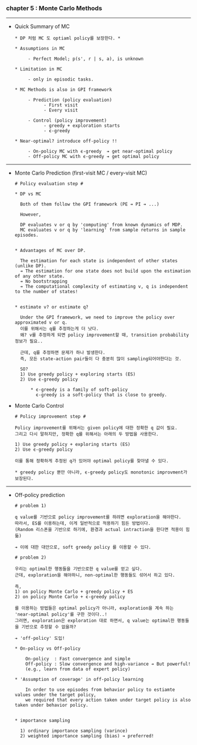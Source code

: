 ### chapter 5 : Monte Carlo Methods

---

- Quick Summary of MC 

      * DP 처럼 MC 도 optiaml policy를 보장한다. *

      * Assumptions in MC
  
           - Perfect Model; p(s', r | s, a), is unknown

      * Limitation in MC
  
           - only in episodic tasks.

      * MC Methods is also in GPI framework
  
           - Prediction (policy evaluation)
                 - First visit
                 - Every visit
       
           - Control (policy improvement)
                 - greedy + exploration starts
                 - ϵ-greedy

      * Near-optimal? introduce off-policy !!
    
           - On-policy MC with ϵ-greedy  ➔ get near-optimal policy
           - Off-policy MC with ϵ-greedy ➔ get optimal policy
  

--- 

- Monte Carlo Prediction (first-visit MC / every-visit MC)

      # Policy evaluation step #

      * DP vs MC
  
        Both of them follow the GPI framework (PE ➔ PI ➔ ...)
  
        However,
  
        DP evaluates v or q by 'computing' from known dynamics of MDP.
        MC evaluates v or q by 'learning' from sample returns in sample episodes.


      * Advantages of MC over DP.
  
        The estimation for each state is independent of other states (unlike DP).
        ➔ The estimation for one state does not build upon the estimation of any other state.
        ➔ No bootstrapping
        ➔ The computational complexity of estimating v, q is independent to the number of states!


      * estimate v? or estimate q?

        Under the GPI framework, we need to improve the policy over approximated v or q.
        이를 위해서는 q를 추정하는게 더 낫다.
        왜? v를 추정하게 되면 policy improvement할 때, transition probability 정보가 필요.. 
            
        근데, q를 추정하면 문제가 하나 발생한다.
        즉, 모든 state-action pair들이 다 충분히 많이 sampling되어야한다는 것.
  
        SO?
        1) Use greedy policy + exploring starts (ES)
        2) Use ϵ-greedy policy

            * ϵ-greedy is a family of soft-policy
              ϵ-greedy is a soft-policy that is close to greedy.


- Monte Carlo Control

      # Policy improvement step #

      Policy improvement를 위해서는 given policy에 대한 정확한 q 값이 필요.
      그리고 다시 말하지만, 정확한 q를 위해서는 아래의 두 방법을 사용한다.

      1) Use greedy policy + exploring starts (ES)
      2) Use ϵ-greedy policy
    
      이를 통해 정확하게 추정된 q가 있어야 optimal policy를 찾아낼 수 있다.

      * greedy policy 뿐만 아니라, ϵ-greedy policy도 monotonic improvment가 보장된다.

---

- Off-policy prediction


      # problem 1)
  
      q value를 기반으로 policy improvement를 하려면 exploration을 해야한다.
      따라서, ES를 이용하는데, 이게 일반적으로 적용하기 힘든 방법이다.
      (Random 리스폰을 기반으로 하기에, 환경과 actual intraction을 한다면 적용이 힘듦)

      ➔ 이에 대한 대안으로, soft greedy policy 를 이용할 수 있다.

      # problem 2)
  
      우리는 optimal한 행동들을 기반으로한 q value를 얻고 싶다.
      근데, exploration을 해야하니, non-optimal한 행동들도 섞어서 하고 있다.
  
      즉,
      1) on policy Monte Carlo + greedy policy + ES
      2) on policy Monte Carlo + ϵ-greedy policy 

      를 이용하는 방법들은 optimal policy가 아니라, exploration을 계속 하는 'near-optimal policy'를 구한 것이다..!
      그러면, exploration은 exploration 대로 하면서, q value는 optimal한 행동들을 기반으로 추정할 수 없을까?

      ➔ 'off-policy' 도입!

      * On-policy vs Off-policy

          On-policy  : Fast convergence and simple
          Off-policy : Slow convergence and high-variance ➔ But powerful! 
          (e.g., learn from data of expert policy)
    
      * 'Assumption of coverage' in off-policy learning

          In order to use episodes from behavior policy to estiamte values under the target policy,
          we required that every action taken under target policy is also taken under behavior policy. 


      * importance sampling

        1) ordinary importance sampling (varince)
        2) weighted importance sampling (bias) ➔ preferred!


  

      
          



    

            
